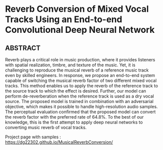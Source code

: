# Reverb Conversion of Mixed Vocal Tracks Using an End-to-end Convolutional Deep Neural Network


## ABSTRACT
Reverb plays a critical role in music production, where it provides listeners with spatial realization, timbre, and texture of the music. Yet, it is challenging to reproduce the musical reverb of a reference music track even by skilled engineers. In response, we propose an end-to-end system capable of switching the musical reverb factor of two different mixed vocal tracks. This method enables us to apply the reverb of the reference track to the source track to which the effect is desired. Further, our model can perform de-reverberation when the reference track is used as a dry vocal source. The proposed model is trained in combination with an adversarial objective, which makes it possible to handle high-resolution audio samples. The perceptual evaluation confirmed that the proposed model can convert the reverb factor with the preferred rate of 64.8%. To the best of our knowledge, this is the first attempt to apply deep neural networks to converting music reverb of vocal tracks.

Project page with samples : <https://dg22302.github.io/MusicalReverbConversion/>

